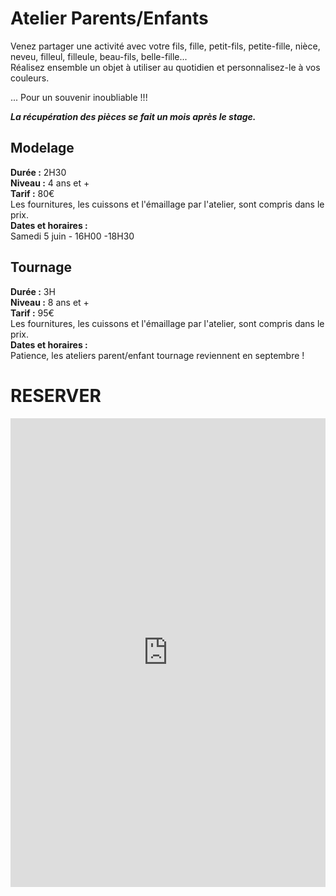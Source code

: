 # Atelier Parents/Enfants
Venez partager une activité avec votre fils, fille, petit-fils, petite-fille, nièce, neveu, filleul, filleule, beau-fils, belle-fille...  
Réalisez ensemble un objet à utiliser au quotidien et personnalisez-le à vos couleurs.  

... Pour un souvenir inoubliable !!!  


**_La récupération des pièces se fait un mois après le stage._**
 
## Modelage  
**Durée :** 2H30  
**Niveau :** 4 ans et +  
**Tarif :** 80€  
Les fournitures, les cuissons et l'émaillage par l'atelier, sont compris dans le prix.  
**Dates et horaires :**  
Samedi 5 juin - 16H00 -18H30



## Tournage  
**Durée :** 3H  
**Niveau :** 8 ans et +  
**Tarif :** 95€  
Les fournitures, les cuissons et l'émaillage par l'atelier, sont compris dans le prix.  
**Dates et horaires :**  
Patience, les ateliers parent/enfant tournage reviennent en septembre !  

# RESERVER  



<iframe id="haWidget" allowtransparency="true" scrolling="auto" src="https://www.helloasso.com/associations/fans-de-terre/evenements/stages-parents-enfants/widget" style="width: 100%; height: 750px; border: none;" onload="window.scroll(0, this.offsetTop)"></iframe>
